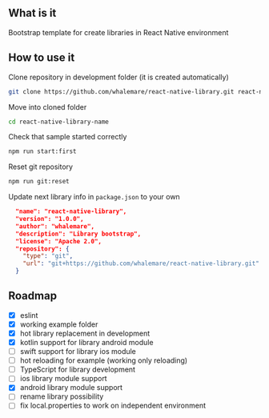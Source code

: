 What is it
----------

Bootstrap template for create libraries in React Native environment

How to use it
-------------

Clone repository in development folder (it is created automatically)
```bash
git clone https://github.com/whalemare/react-native-library.git react-native-library-name
```

Move into cloned folder
```bash
cd react-native-library-name
```

Check that sample started correctly
```bash
npm run start:first
```

Reset git repository
```bash
npm run git:reset
```

Update next library info in `package.json` to your own
```json
  "name": "react-native-library",
  "version": "1.0.0",
  "author": "whalemare",
  "description": "Library bootstrap",
  "license": "Apache 2.0",
  "repository": {
    "type": "git",
    "url": "git+https://github.com/whalemare/react-native-library.git"
  }
```

Roadmap
--------

- [x] eslint
- [x] working example folder
- [x] hot library replacement in development 
- [x] kotlin support for library android module
- [ ] swift support for library ios module
- [ ] hot reloading for example (working only reloading)
- [ ] TypeScript for library development
- [ ] ios library module support
- [x] android library module support
- [ ] rename library possibility
- [ ] fix local.properties to work on independent environment